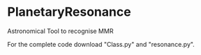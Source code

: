 # PlanetaryResonance
Astronomical Tool to recognise MMR 

For the complete code download "Class.py" and "resonance.py".
